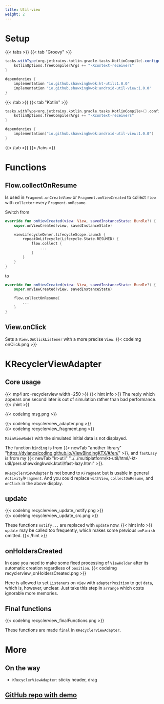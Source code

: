 ```yaml
---
title: Util-view
weight: 2
---
```


# Setup
{{< tabs >}}
{{< tab "Groovy" >}}

```groovy
tasks.withType(org.jetbrains.kotlin.gradle.tasks.KotlinCompile).configureEach{
    kotlinOptions.freeCompilerArgs += "-Xcontext-receivers"
}

dependencies {
    implementation "io.github.shawxingkwok:kt-util:1.0.0"
    implementation 'io.github.shawxingkwok:android-util-view:1.0.0'
}
```
{{< /tab >}}
{{< tab "Kotlin" >}}

```kotlin
tasks.withType<org.jetbrains.kotlin.gradle.tasks.KotlinCompile>().configureEach {
    kotlinOptions.freeCompilerArgs += "-Xcontext-receivers"
}

dependencies {
    implementation("io.github.shawxingkwok:android-util-view:1.0.0")
}
```
{{< /tab >}}
{{< /tabs >}}

# Functions
## Flow.collectOnResume
Is used in `Fragment.onCreateView` or `Fragment.onViewCreated` to 
collect `flow` with `collector` every `Fragment.onResume`.

Switch from
```kotlin
override fun onViewCreated(view: View, savedInstanceState: Bundle?) {
    super.onViewCreated(view, savedInstanceState)

    viewLifecycleOwner.lifecycleScope.launch {
        repeatOnLifecycle(Lifecycle.State.RESUMED) {
            flow.collect {
                ...
            }
        }
    }
}
```
to
```kotlin
override fun onViewCreated(view: View, savedInstanceState: Bundle?) {
    super.onViewCreated(view, savedInstanceState)

    flow.collectOnResume{
        ...
    }
}
```

## View.onClick
Sets a `View.OnClickListener` with a more precise `View`.
{{< codeImg onClick.png >}}

# KRecyclerViewAdapter
## Core usage
{{< mp4 src=recyclerview width=250 >}} 
{{< hint info >}}
The reply which appears one second later is out of simulation rather than bad performance.
{{< /hint >}}

{{< codeImg msg.png >}}

{{< codeImg recyclerview_adapter.png >}}
<br>
{{< codeImg recyclerview_fragment.png >}}

`MainViewModel` with the simulated initial data is not displayed.

The function `binding` is from {{< newTab "another library" "https://dylancaicoding.github.io/ViewBindingKTX/#/en/" >}}, 
and `fastLazy` is from my {{< newTab "kt-util" "../../multiplatform/kt-util/html/-kt-util/pers.shawxingkwok.ktutil/fast-lazy.html" >}}. 

`KRecyclerViewAdapter` is not bound to `KFragment` but is usable in general `Activity`/`Fragment`.
And you could replace `withView`, `collectOnResume`, and `onClick` in the above display.

## update
{{< codeImg recyclerview_update_notify.png >}}
<br>
{{< codeImg recyclerview_update_src.png >}}

These functions `notify...` are replaced with `update` now.
{{< hint info >}}
`update` may be called too frequently, which makes some previous `onFinish` omitted.
{{< /hint >}}

## onHoldersCreated
In case you need to make some fixed processing of  `ViewHolder` after its automatic creation regardless of `position`.
{{< codeImg recyclerview_onHoldersCreated.png >}}

Here is allowed to set `Listeners` on `view` with `adapterPosition` to get `data`, which is, however, unclear. Just
take this step in `arrange` which costs ignorable more memories.

## Final functions 
{{< codeImg recyclerview_finalFunctions.png >}}

These functions are made `final` in `KRecyclerViewAdapter`.

# More 
## On the way
- `KRecyclerViewAdapter`: sticky header, drag

## <a href="https://github.com/ShawxingKwok/AndroidUtil-View" target="_blank"> GitHub repo with demo</a>